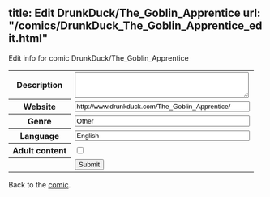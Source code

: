 title: Edit DrunkDuck/The_Goblin_Apprentice
url: "/comics/DrunkDuck_The_Goblin_Apprentice_edit.html"
---
Edit info for comic DrunkDuck/The_Goblin_Apprentice

<form name="comic" action="http://gaepostmail.appspot.com/comic/" method="post">
<table class="comicinfo">
<tr>
<th>Description</th><td><textarea name="description" cols="40" rows="3"></textarea></td>
</tr>
<tr>
<th>Website</th><td><input type="text" name="url" value="http://www.drunkduck.com/The_Goblin_Apprentice/" size="40"/></td>
</tr>
<tr>
<th>Genre</th><td><input type="text" name="genre" value="Other" size="40"/></td>
</tr>
<tr>
<th>Language</th><td><input type="text" name="language" value="English" size="40"/></td>
</tr>
<tr>
<th>Adult content</th><td><input type="checkbox" name="adult" value="adult" /></td>
</tr>
<tr>
<th></th><td>
<input type="hidden" name="comic" value="DrunkDuck_The_Goblin_Apprentice" />
<input type="submit" name="submit" value="Submit" />
</td>
</tr>
</table>
</form>

Back to the [comic](DrunkDuck_The_Goblin_Apprentice.html).
